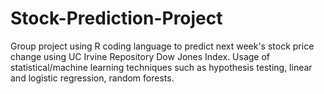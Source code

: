 # Stock-Prediction-Project
Group project using R coding language to predict next week's stock price change using UC Irvine Repository Dow Jones Index.
Usage of statistical/machine learning techniques such as hypothesis testing, linear and logistic regression, random forests.
